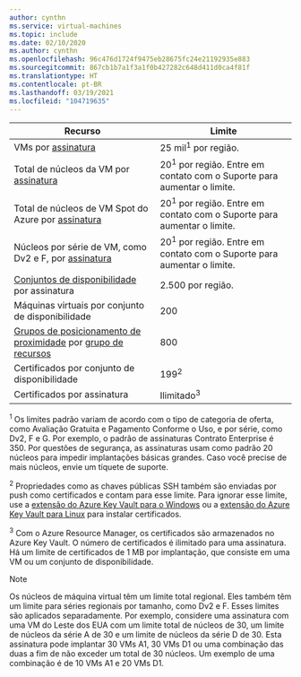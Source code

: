 ```yaml
---
author: cynthn
ms.service: virtual-machines
ms.topic: include
ms.date: 02/10/2020
ms.author: cynthn
ms.openlocfilehash: 96c476d1724f9475eb28675fc24e21192935e883
ms.sourcegitcommit: 867cb1b7a1f3a1f0b427282c648d411d0ca4f81f
ms.translationtype: HT
ms.contentlocale: pt-BR
ms.lasthandoff: 03/19/2021
ms.locfileid: "104719635"
---
```

| Recurso | Limite |
| --- | --- |
| VMs por [assinatura](https://azure.microsoft.com/pricing/) |25 mil<sup>1</sup> por região. |
| Total de núcleos da VM por [assinatura](https://azure.microsoft.com/pricing/) |20<sup>1</sup> por região. Entre em contato com o Suporte para aumentar o limite. |
| Total de núcleos de VM Spot do Azure por [assinatura](https://azure.microsoft.com/pricing/) |20<sup>1</sup> por região. Entre em contato com o Suporte para aumentar o limite. |
| Núcleos por série de VM, como Dv2 e F, por [assinatura](https://azure.microsoft.com/pricing/) |20<sup>1</sup> por região. Entre em contato com o Suporte para aumentar o limite. |
| [Conjuntos de disponibilidade](../articles/virtual-machines/availability-set-overview.md) por assinatura |2\.500 por região. |
| Máquinas virtuais por conjunto de disponibilidade | 200 |
| [Grupos de posicionamento de proximidade](../articles/virtual-machines/windows/proximity-placement-groups-portal.md) por [grupo de recursos](../articles/azure-resource-manager/management/overview.md#resource-groups) | 800 |
| Certificados por conjunto de disponibilidade | 199<sup>2</sup> |
| Certificados por assinatura |Ilimitado<sup>3</sup> |

<sup>1</sup> Os limites padrão variam de acordo com o tipo de categoria de oferta, como Avaliação Gratuita e Pagamento Conforme o Uso, e por série, como Dv2, F e G. Por exemplo, o padrão de assinaturas Contrato Enterprise é 350. Por questões de segurança, as assinaturas usam como padrão 20 núcleos para impedir implantações básicas grandes. Caso você precise de mais núcleos, envie um tíquete de suporte.

<sup>2</sup> Propriedades como as chaves públicas SSH também são enviadas por push como certificados e contam para esse limite. Para ignorar esse limite, use a [extensão do Azure Key Vault para o Windows](../articles/virtual-machines/extensions/key-vault-windows.md) ou a [extensão do Azure Key Vault para Linux](../articles/virtual-machines/extensions/key-vault-linux.md) para instalar certificados.

<sup>3</sup> Com o Azure Resource Manager, os certificados são armazenados no Azure Key Vault. O número de certificados é ilimitado para uma assinatura. Há um limite de certificados de 1 MB por implantação, que consiste em uma VM ou um conjunto de disponibilidade.

> [!NOTE]
> Os núcleos de máquina virtual têm um limite total regional. Eles também têm um limite para séries regionais por tamanho, como Dv2 e F. Esses limites são aplicados separadamente. Por exemplo, considere uma assinatura com uma VM do Leste dos EUA com um limite total de núcleos de 30, um limite de núcleos da série A de 30 e um limite de núcleos da série D de 30. Esta assinatura pode implantar 30 VMs A1, 30 VMs D1 ou uma combinação das duas a fim de não exceder um total de 30 núcleos. Um exemplo de uma combinação é de 10 VMs A1 e 20 VMs D1.
> <!-- -->
>
